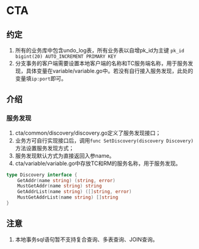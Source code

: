 # CTA

## 约定
1. 所有的业务库中包含undo_log表，所有业务表以自增pk_id为主键
`pk_id bigint(20) AUTO_INCREMENT PRIMARY KEY`
2. 分支事务的客户端需要设置本地客户端的名称和TC服务端名称，用于服务发现，具体变量在variable/variable.go中。若没有自行接入服务发现，此处的变量填`ip:port`即可。

## 介绍
### 服务发现
1. cta/common/discovery/discovery.go定义了服务发现接口；
2. 业务方可自行实现接口后，调用`func SetDiscovery(discovery Discovery)`方法设置服务发现方式；
3. 服务发现默认方式为直接返回入参name。
4. cta/variable/variable.go中存放TC和RM的服务名称，用于服务发现。
```go
type Discovery interface {
	GetAddr(name string) (string, error)
	MustGetAddr(name string) string
	GetAddrList(name string) ([]string, error)
	MustGetAddrList(name string) []string
}
```

## 注意
1. 本地事务sql语句暂不支持复合查询、多表查询、JOIN查询。